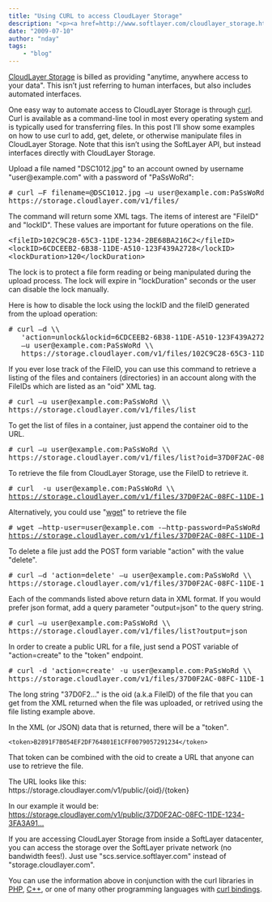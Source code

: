 ```yaml
---
title: "Using CURL to access CloudLayer Storage"
description: "<p><a href=http://www.softlayer.com/cloudlayer_storage.html>CloudLayer Storage</a> is billed as providing anytime, an"
date: "2009-07-10"
author: "nday"
tags:
    - "blog"
---
```


<p><a href="http://www.softlayer.com/cloudlayer_storage.html">CloudLayer Storage</a> is billed as providing "anytime, anywhere access to your data".  This isn’t just referring to human interfaces, but also includes automated interfaces.</p>
<p>One easy way to automate access to CloudLayer Storage is through <a href="http://curl.haxx.se/">curl</a>.  Curl is available as a command-line tool in most every operating system and is typically used for transferring files.  In this post I’ll show some examples on how to use curl to add, get, delete, or otherwise manipulate files in CloudLayer Storage.  Note that this isn’t using the SoftLayer API, but instead interfaces directly with CloudLayer Storage.</p>
<p>Upload a file named "DSC1012.jpg" to an account owned by username "user@example.com" with a password of "PaSsWoRd":</p>
<div class="geshifilter">
<pre class="text geshifilter-text" style="font-family:monospace;"># curl –F filename=@DSC1012.jpg –u user@example.com:PaSsWoRd \\
https://storage.cloudlayer.com/v1/files/</pre></div>
<p>The command will return some XML tags.  The items of interest are "FileID" and "lockID".  These values are important for future operations on the file.</p>
<div class="geshifilter">
<pre class="text geshifilter-text" style="font-family:monospace;">&lt;fileID&gt;102C9C28-65C3-11DE-1234-2BE68BA216C2&lt;/fileID&gt;
&lt;lockID&gt;6CDCEEB2-6B38-11DE-A510-123F439A2728&lt;/lockID&gt;
&lt;lockDuration&gt;120&lt;/lockDuration&gt;</pre></div>
<p>The lock is to protect a file form reading or being manipulated during the upload process.  The lock will expire in "lockDuration" seconds or the user can disable the lock manually.</p>
<p>Here is how to disable the lock using the lockID  and the fileID generated from the upload operation:</p>
<div class="geshifilter">
<pre class="text geshifilter-text" style="font-family:monospace;"># curl –d \\
   'action=unlock&lockid=6CDCEEB2-6B38-11DE-A510-123F439A2728' \\
   –u user@example.com:PaSsWoRd \\
   https://storage.cloudlayer.com/v1/files/102C9C28-65C3-11DE-1234-2BE68BA216C2/lock</pre></div>
<p>If you ever lose track of the FileID, you can use this command to retrieve a listing of the files and containers (directories) in an account along with the FileIDs which are listed as an "oid" XML tag.</p>
<div class="geshifilter">
<pre class="text geshifilter-text" style="font-family:monospace;"># curl –u user@example.com:PaSsWoRd \\
https://storage.cloudlayer.com/v1/files/list</pre></div>
<p>To get the list of files in a container, just append the container oid to the URL.</p>
<div class="geshifilter">
<pre class="text geshifilter-text" style="font-family:monospace;"># curl –u user@example.com:PaSsWoRd \\
https://storage.cloudlayer.com/v1/files/list?oid=37D0F2AC-08FC-11DE-1234-3FA3A91CD1B4</pre></div>
<p>To retrieve the file from CloudLayer Storage, use the FileID to retrieve it.</p>
<div class="geshifilter">
<pre class="text geshifilter-text" style="font-family:monospace;"># curl  -u user@example.com:PaSsWoRd \\
<a href="https://storage.cloudlayer.com/v1/files/37D0F2AC-08FC-11DE-1234-3FA3A91CD1B4/" title="https://storage.cloudlayer.com/v1/files/37D0F2AC-08FC-11DE-1234-3FA3A91CD1B4/">https://storage.cloudlayer.com/v1/files/37D0F2AC-08FC-11DE-1234-3FA3A91C...</a> -o outputfilename</pre></div>
<p>Alternatively, you could use "<a href="http://www.gnu.org/software/wget/">wget</a>" to retrieve the file</p>
<div class="geshifilter">
<pre class="text geshifilter-text" style="font-family:monospace;"># wget –http-user=user@example.com -–http-password=PaSsWoRd  \\
<a href="https://storage.cloudlayer.com/v1/files/37D0F2AC-08FC-11DE-1234-3FA3A91CD1B4/" title="https://storage.cloudlayer.com/v1/files/37D0F2AC-08FC-11DE-1234-3FA3A91CD1B4/">https://storage.cloudlayer.com/v1/files/37D0F2AC-08FC-11DE-1234-3FA3A91C...</a> -O outputfilename</pre></div>
<p>To delete a file just add the POST form variable "action" with the value "delete".</p>
<div class="geshifilter">
<pre class="text geshifilter-text" style="font-family:monospace;"># curl –d 'action=delete' –u user@example.com:PaSsWoRd \\
https://storage.cloudlayer.com/v1/files/37D0F2AC-08FC-11DE-1234-3FA3A91CD1B4/</pre></div>
<p>Each of the commands listed above return data in XML format.  If you would prefer json format, add a query parameter "output=json" to the query string.</p>
<div class="geshifilter">
<pre class="text geshifilter-text" style="font-family:monospace;"># curl –u user@example.com:PaSsWoRd \\
https://storage.cloudlayer.com/v1/files/list?output=json</pre></div>
<p>In order to create a public URL for a file, just send a POST variable of "action=create" to the "token" endpoint.</p>
<div class="geshifilter">
<pre class="text geshifilter-text" style="font-family:monospace;"># curl -d 'action=create' -u user@example.com:PaSsWoRd \\
https://storage.cloudlayer.com/v1/files/37D0F2AC-08FC-11DE-1234-3FA3A91CD1B4/token/</pre></div>
<p>The long string "37D0F2..." is the oid (a.k.a FileID) of the file that you can get from the XML returned when the file was uploaded, or retrived using the file listing example above.</p>
<p>In the XML (or JSON) data that is returned, there will be a "token".</p>
<p><span class="geshifilter"><code class="text geshifilter-text">&lt;token&gt;B2891F7B054EF2DF764801E1CFF0079057291234&lt;/token&gt;</code></span></p>
<p>That token can be combined with the oid to create a URL that anyone can use to retrieve the file.</p>
<p>The URL looks like this:<br />
https://storage.cloudlayer.com/v1/public/{oid}/{token}</p>
<p>In our example it would be:<br />
<a href="https://storage.cloudlayer.com/v1/public/37D0F2AC-08FC-11DE-1234-3FA3A91CD1B4/B2891F7B054EF2DF764801E1CFF0079057291234" title="https://storage.cloudlayer.com/v1/public/37D0F2AC-08FC-11DE-1234-3FA3A91CD1B4/B2891F7B054EF2DF764801E1CFF0079057291234">https://storage.cloudlayer.com/v1/public/37D0F2AC-08FC-11DE-1234-3FA3A91...</a></p>
<p>If you are accessing CloudLayer Storage from inside a SoftLayer datacenter, you can access the storage over the SoftLayer private network (no bandwidth fees!).  Just use "scs.service.softlayer.com" instead of "storage.cloudlayer.com". </p>
<p>You can use the information above in conjunction with the curl libraries in <a href="http://www.php.net/curl">PHP</a>, <a href="http://curlpp.org/">C++</a>, or one of many other programming languages with <a href="http://curl.haxx.se/libcurl/bindings.html">curl bindings</a>.</p>

